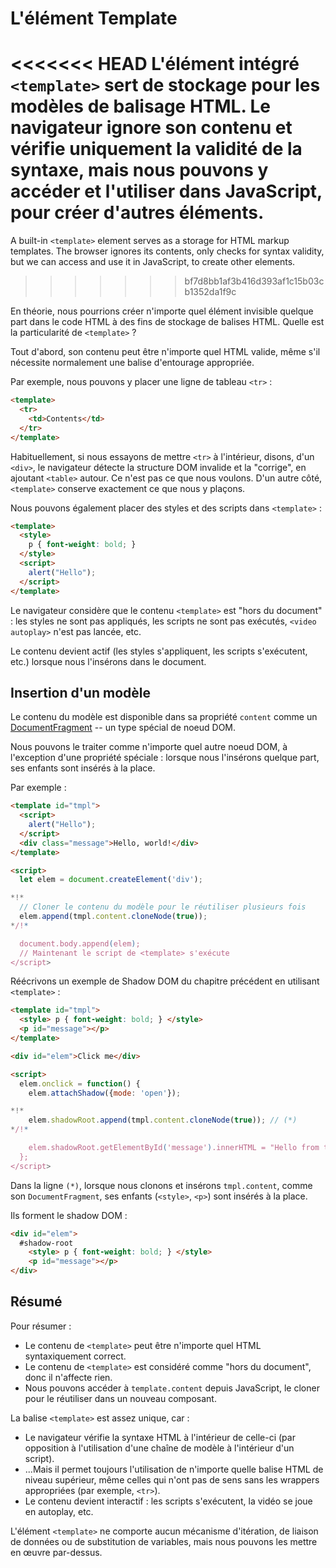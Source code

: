 
# L'élément Template

<<<<<<< HEAD
L'élément intégré `<template>` sert de stockage pour les modèles de balisage HTML. Le navigateur ignore son contenu et vérifie uniquement la validité de la syntaxe, mais nous pouvons y accéder et l'utiliser dans JavaScript, pour créer d'autres éléments.
=======
A built-in `<template>` element serves as a storage for HTML markup templates. The browser ignores its contents, only checks for syntax validity, but we can access and use it in JavaScript, to create other elements.
>>>>>>> bf7d8bb1af3b416d393af1c15b03cb1352da1f9c

En théorie, nous pourrions créer n'importe quel élément invisible quelque part dans le code HTML à des fins de stockage de balises HTML. Quelle est la particularité de `<template>` ?

Tout d'abord, son contenu peut être n'importe quel HTML valide, même s'il nécessite normalement une balise d'entourage appropriée.

Par exemple, nous pouvons y placer une ligne de tableau `<tr>` :

```html
<template>
  <tr>
    <td>Contents</td>
  </tr>
</template>
```

Habituellement, si nous essayons de mettre `<tr>` à l'intérieur, disons, d'un `<div>`, le navigateur détecte la structure DOM invalide et la "corrige", en ajoutant `<table>` autour. Ce n'est pas ce que nous voulons. D'un autre côté, `<template>` conserve exactement ce que nous y plaçons.

Nous pouvons également placer des styles et des scripts dans `<template>` :

```html
<template>
  <style>
    p { font-weight: bold; }
  </style>
  <script>
    alert("Hello");
  </script>
</template>
```

Le navigateur considère que le contenu `<template>` est "hors du document" : les styles ne sont pas appliqués, les scripts ne sont pas exécutés, `<video autoplay>` n'est pas lancée, etc.

Le contenu devient actif (les styles s'appliquent, les scripts s'exécutent, etc.) lorsque nous l'insérons dans le document.

## Insertion d'un modèle

Le contenu du modèle est disponible dans sa propriété `content` comme un [DocumentFragment](info:modifying-document#document-fragment) -- un type spécial de noeud DOM.

Nous pouvons le traiter comme n'importe quel autre noeud DOM, à l'exception d'une propriété spéciale : lorsque nous l'insérons quelque part, ses enfants sont insérés à la place.

Par exemple :

```html run
<template id="tmpl">
  <script>
    alert("Hello");
  </script>
  <div class="message">Hello, world!</div>
</template>

<script>
  let elem = document.createElement('div');

*!*
  // Cloner le contenu du modèle pour le réutiliser plusieurs fois
  elem.append(tmpl.content.cloneNode(true));
*/!*

  document.body.append(elem);
  // Maintenant le script de <template> s'exécute
</script>
```

Réécrivons un exemple de Shadow DOM du chapitre précédent en utilisant `<template>` :

```html run untrusted autorun="no-epub" height=60
<template id="tmpl">
  <style> p { font-weight: bold; } </style>
  <p id="message"></p>
</template>

<div id="elem">Click me</div>

<script>
  elem.onclick = function() {
    elem.attachShadow({mode: 'open'});

*!*
    elem.shadowRoot.append(tmpl.content.cloneNode(true)); // (*)
*/!*

    elem.shadowRoot.getElementById('message').innerHTML = "Hello from the shadows!";
  };
</script>
```

Dans la ligne `(*)`, lorsque nous clonons et insérons `tmpl.content`, comme son `DocumentFragment`, ses enfants (`<style>`, `<p>`) sont insérés à la place.

Ils forment le shadow DOM :

```html
<div id="elem">
  #shadow-root
    <style> p { font-weight: bold; } </style>
    <p id="message"></p>
</div>
```

## Résumé

Pour résumer :

- Le contenu de `<template>` peut être n'importe quel HTML syntaxiquement correct.
- Le contenu de `<template>` est considéré comme "hors du document", donc il n'affecte rien.
- Nous pouvons accéder à `template.content` depuis JavaScript, le cloner pour le réutiliser dans un nouveau composant.

La balise `<template>` est assez unique, car :

- Le navigateur vérifie la syntaxe HTML à l'intérieur de celle-ci (par opposition à l'utilisation d'une chaîne de modèle à l'intérieur d'un script).
- ...Mais il permet toujours l'utilisation de n'importe quelle balise HTML de niveau supérieur, même celles qui n'ont pas de sens sans les wrappers appropriées (par exemple, `<tr>`).
- Le contenu devient interactif : les scripts s'exécutent, la vidéo se joue en autoplay, etc.

L'élément `<template>` ne comporte aucun mécanisme d'itération, de liaison de données ou de substitution de variables, mais nous pouvons les mettre en œuvre par-dessus.
